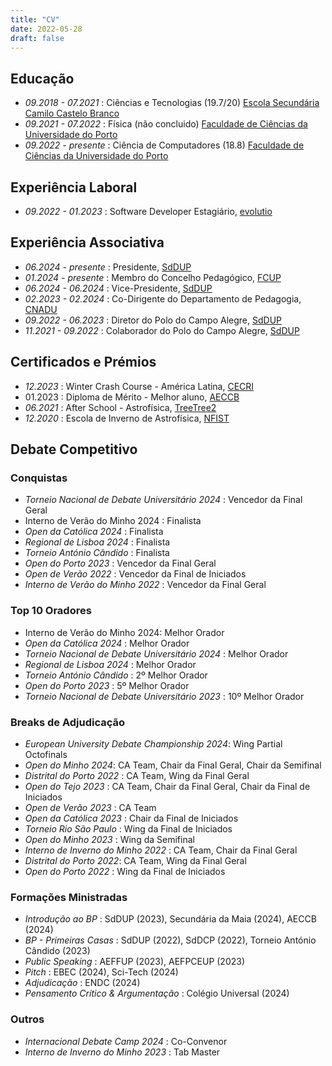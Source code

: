 ```yaml
---
title: "CV"
date: 2022-05-28
draft: false
---
```


## Educação

* *09.2018 - 07.2021* : Ciências e Tecnologias (19.7/20) [Escola Secundária Camilo Castelo Branco](https://www.aeccb.pt/)
* *09.2021 - 07.2022* : Física (não concluido) [Faculdade de Ciências da Universidade do Porto](https://www.up.pt/fcup/en/)
* *09.2022 - presente* : Ciência de Computadores (18.8) [Faculdade de Ciências da Universidade do Porto](https://www.up.pt/fcup/en/)

## Experiência Laboral
* *09.2022 - 01.2023* : Software Developer Estagiário, [evolutio](https://www.evolutio.pt/) 

## Experiência Associativa

* *06.2024 - presente* : Presidente, [SdDUP](https://www.sdd.up.pt/)
* *01.2024 - presente* : Membro do Concelho Pedagógico, [FCUP](https://www.up.pt/fcup/en/)
* *06.2024 - 06.2024* : Vice-Presidente, [SdDUP](https://www.sdd.up.pt/)
* *02.2023 - 02.2024* : Co-Dirigente do Departamento de Pedagogia, [CNADU](https://debates.pt/)
* *09.2022 - 06.2023* : Diretor do Polo do Campo Alegre, [SdDUP](https://www.sdd.up.pt/)
* *11.2021 - 09.2022* : Colaborador do Polo do Campo Alegre, [SdDUP](https://www.sdd.up.pt/)


## Certificados e Prémios

* *12.2023* : Winter Crash Course - América Latina, [CECRI]()
* 01.2023 : Diploma de Mérito - Melhor aluno, [AECCB](https://www.aeccb.pt/)
* *06.2021* : After School - Astrofísica, [TreeTree2](https://www.treetree2.org/)
* *12.2020* : Escola de Inverno de Astrofísica, [NFIST](https://www.nfist.pt/)


## Debate Competitivo


### Conquistas

* *Torneio Nacional de Debate Universitário 2024* : Vencedor da Final Geral
* Interno de Verão do Minho 2024 : Finalista
* *Open da Católica 2024* : Finalista
* *Regional de Lisboa 2024* : Finalista
* *Torneio António Cândido* : Finalista
* *Open do Porto 2023* : Vencedor da Final Geral
* *Open de Verão 2022* : Vencedor da Final de Iniciados
* *Interno de Verão do Minho 2022* : Vencedor da Final Geral


### Top 10 Oradores

* Interno de Verão do Minho 2024: Melhor Orador
* *Open da Católica 2024* : Melhor Orador
* *Torneio Nacional de Debate Universitário 2024* : Melhor Orador
* *Regional de Lisboa 2024* : Melhor Orador
* *Torneio António Cândido* : 2º Melhor Orador
* *Open do Porto 2023* : 5º Melhor Orador
* *Torneio Nacional de Debate Universitário 2023* : 10º Melhor Orador


### Breaks de Adjudicação

* *European University Debate Championship 2024*: Wing Partial Octofinals
* *Open do Minho 2024*: CA Team, Chair da Final Geral, Chair da Semifinal
* *Distrital do Porto 2022* : CA Team, Wing da Final Geral
* *Open do Tejo 2023* : CA Team, Chair da Final Geral, Chair da Final de Iniciados
* *Open de Verão 2023* : CA Team
* *Open da Católica 2023* : Chair da Final de Iniciados
* *Torneio Rio São Paulo* : Wing da Final de Iniciados
* *Open do Minho 2023* : Wing da Semifinal
* *Interno de Inverno do Minho 2022* : CA Team, Chair da Final Geral
* *Distrital do Porto 2022*: CA Team, Wing da Final Geral
* *Open do Porto 2022* : Wing da Final de Iniciados


### Formações Ministradas

* *Introdução ao BP* : SdDUP (2023), Secundária da Maia (2024), AECCB (2024)
* *BP - Primeiras Casas* : SdDUP (2022), SdDCP (2022), Torneio António Cândido (2023)
* *Public Speaking* : AEFFUP (2023), AEFPCEUP (2023)
* *Pitch* : EBEC (2024), Sci-Tech (2024)
* *Adjudicação* : ENDC (2024)
* *Pensamento Crítico & Argumentação* : Colégio Universal (2024)


### Outros

* *Internacional Debate Camp 2024* : Co-Convenor
* *Interno de Inverno do Minho 2023* : Tab Master


